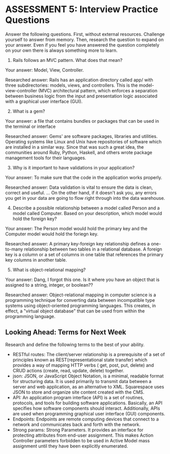 # ASSESSMENT 5: Interview Practice Questions

Answer the following questions. First, without external resources. Challenge yourself to answer from memory. Then, research the question to expand on your answer. Even if you feel you have answered the question completely on your own there is always something more to learn.   

1. Rails follows an MVC pattern. What does that mean?

  Your answer: Model, View, Controller.

  Researched answer: Rails has an application directory called app/ with three subdirectories: models, views, and controllers. This is the model-view-controller (MVC) architectural pattern, which enforces a separation between business logic from the input and presentation logic associated with a graphical user interface (GUI).



2. What is a gem?

  Your answer: a file that contains bundles or packages that can be used in the terminal or interface

  Researched answer: Gems' are software packages, libraries and utilities. Operating systems like Linux and Unix have repositories of software which are installed in a similar way. Since that was such a great idea, the communities around Ruby, Python, Haskell, and others wrote package management tools for their languages.



3. Why is it important to have validations in your application?

  Your answer: To make sure that the code in the application works properly. 

  Researched answer: Data validation is vital to ensure the data is clean, correct and useful. ... On the other hand, if it doesn't ask you, any errors you get in your data are going to flow right through into the data warehouse.



4. Describe a possible relationship between a model called Person and a model called Computer. Based on your description, which model would hold the foreign key?

  Your answer: The Person model would hold the primary key and the Computer model would hold the foriegn key. 

  Researched answer: A primary key-foreign key relationship defines a one-to-many relationship between two tables in a relational database. A foreign key is a column or a set of columns in one table that references the primary key columns in another table.



5. What is object-relational mapping?

  Your answer: Dang, I forgot this one. Is it where you have an object that is assigned to a string, integer, or boolean??

  Researched answer: Object-relational mapping in computer science is a programming technique for converting data between incompatible type systems using object-oriented programming languages. This creates, in effect, a "virtual object database" that can be used from within the programming language. 



## Looking Ahead: Terms for Next Week

Research and define the following terms to the best of your ability.
- RESTful routes: The client/server relationship is a prerequisite of a set of principles known as REST(representational state transfer) which provides a way of mapping HTTP verbs ( get, post, put, delete) and CRUD actions (create, read, update, delete) together.
- json: JSON, or JavaScript Object Notation, is a minimal, readable format for structuring data. It is used primarily to transmit data between a server and web application, as an alternative to XML. Squarespace uses JSON to store and organize site content created with the CMS.
- API: An application program interface (API) is a set of routines, protocols, and tools for building software applications. Basically, an API specifies how software components should interact. Additionally, APIs are used when programming graphical user interface (GUI) components.
- Endpoints: Endpoints are remote computing devices that connect to a network and communicates back and forth with the network.
- Strong params: Strong Parameters. It provides an interface for protecting attributes from end-user assignment. This makes Action Controller parameters forbidden to be used in Active Model mass assignment until they have been explicitly enumerated.
